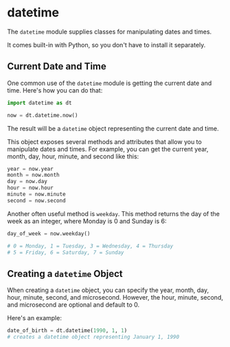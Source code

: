 # datetime

The `datetime` module supplies classes for manipulating dates and times. 

It comes built-in with Python, so you don't have to install it separately.

## Current Date and Time

One common use of the `datetime` module is getting the current date and time. Here's how you can do that:

```python
import datetime as dt

now = dt.datetime.now()
```

The result will be a `datetime` object representing the current date and time.

This object exposes several methods and attributes that allow you to manipulate dates and times. For example, you can get the current year, month, day, hour, minute, and second like this:

```python
year = now.year
month = now.month
day = now.day
hour = now.hour
minute = now.minute
second = now.second  
```

Another often useful method is `weekday`. This method returns the day of the week as an integer, where Monday is 0 and Sunday is 6:

```python
day_of_week = now.weekday()

# 0 = Monday, 1 = Tuesday, 3 = Wednesday, 4 = Thursday
# 5 = Friday, 6 = Saturday, 7 = Sunday
```

## Creating a `datetime` Object

When creating a `datetime` object, you can specify the year, month, day, hour, minute, second, and microsecond. However, the hour, minute, second, and microsecond are optional and default to 0.

Here's an example:

```python
date_of_birth = dt.datetime(1990, 1, 1)
# creates a datetime object representing January 1, 1990
```
